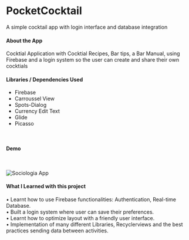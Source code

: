 # PocketCocktail
A simple cocktail app with login interface and database integration

<h4> About the App </h4>
Cocktial Application with Cocktial Recipes, Bar tips, a Bar Manual, using Firebase and a login system so the user can create and share their own cocktials
</br>
<h4> Libraries / Dependencies Used </h4>

- Firebase </br>
- Carroussel View  </br>
- Spots-Dialog </br>
- Currency Edit Text </br>
- Glide </br>
- Picasso </br>
</br>
<h4> Demo </h4>
</br>

![Sociologia App](demo/20190424_174608.gif)


<h4> What I Learned with this project </h4>


•	Learnt how to use Firebase functionalities: Authentication, Real-time Database. </br>
•	Built a login system where user can save their preferences. </br>
•	Learnt how to optimize layout with a friendly user interface. </br>
•	Implementation of many different Libraries, Recyclerviews and the best practices sending data between activities.


